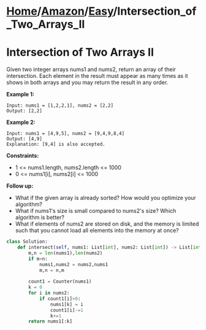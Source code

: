 # [Home](./../..)/[Amazon](./..)/[Easy](./)/Intersection_of_Two_Arrays_II
<h1>Intersection of Two Arrays II</h1>

<p>
Given two integer arrays nums1 and nums2, return an array of their intersection. Each element in the result must appear as many times as it shows in both arrays and you may return the result in any order.
</p>

<b>Example 1:</b>

    Input: nums1 = [1,2,2,1], nums2 = [2,2]
    Output: [2,2]
    
<b>Example 2:</b>

    Input: nums1 = [4,9,5], nums2 = [9,4,9,8,4]
    Output: [4,9]
    Explanation: [9,4] is also accepted.

<b>Constraints:</b>

- 1 <= nums1.length, nums2.length <= 1000
- 0 <= nums1[i], nums2[i] <= 1000

<b>Follow up:</b>

* What if the given array is already sorted? How would you optimize your algorithm?
* What if nums1's size is small compared to nums2's size? Which algorithm is better?
* What if elements of nums2 are stored on disk, and the memory is limited such that you cannot load all elements into the memory at once?

```python
class Solution:
    def intersect(self, nums1: List[int], nums2: List[int]) -> List[int]:
        m,n = len(nums1),len(nums2)
        if m>n:
            nums1,nums2 = nums2,nums1
            m,n = n,m
        
        count1 = Counter(nums1)
        k = 0
        for i in nums2:
            if count1[i]>0:
                nums1[k] = i
                count1[i]-=1
                k+=1
        return nums1[:k]
```
